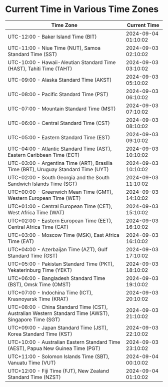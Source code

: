 # Current Time in Various Time Zones

| Time Zone | Current Time |
|-----------|--------------|
| UTC-12:00 - Baker Island Time (BIT) | 2024-09-04 01:10:02 |
| UTC-11:00 - Niue Time (NUT), Samoa Standard Time (SST) | 2024-09-03 02:10:02 |
| UTC-10:00 - Hawaii-Aleutian Standard Time (HAST), Tahiti Time (TAHT) | 2024-09-03 03:10:02 |
| UTC-09:00 - Alaska Standard Time (AKST) | 2024-09-03 05:10:02 |
| UTC-08:00 - Pacific Standard Time (PST) | 2024-09-03 06:10:02 |
| UTC-07:00 - Mountain Standard Time (MST) | 2024-09-03 07:10:02 |
| UTC-06:00 - Central Standard Time (CST) | 2024-09-03 08:10:02 |
| UTC-05:00 - Eastern Standard Time (EST) | 2024-09-03 09:10:02 |
| UTC-04:00 - Atlantic Standard Time (AST), Eastern Caribbean Time (ECT) | 2024-09-03 10:10:02 |
| UTC-03:00 - Argentina Time (ART), Brasília Time (BRT), Uruguay Standard Time (UYT) | 2024-09-03 10:10:02 |
| UTC-02:00 - South Georgia and the South Sandwich Islands Time (SGT) | 2024-09-03 11:10:02 |
| UTC±00:00 - Greenwich Mean Time (GMT), Western European Time (WET) | 2024-09-03 14:10:02 |
| UTC+01:00 - Central European Time (CET), West Africa Time (WAT) | 2024-09-03 15:10:02 |
| UTC+02:00 - Eastern European Time (EET), Central Africa Time (CAT) | 2024-09-03 16:10:02 |
| UTC+03:00 - Moscow Time (MSK), East Africa Time (EAT) | 2024-09-03 16:10:02 |
| UTC+04:00 - Azerbaijan Time (AZT), Gulf Standard Time (GST) | 2024-09-03 17:10:02 |
| UTC+05:00 - Pakistan Standard Time (PKT), Yekaterinburg Time (YEKT) | 2024-09-03 18:10:02 |
| UTC+06:00 - Bangladesh Standard Time (BST), Omsk Time (OMST) | 2024-09-03 19:10:02 |
| UTC+07:00 - Indochina Time (ICT), Krasnoyarsk Time (KRAT) | 2024-09-03 20:10:02 |
| UTC+08:00 - China Standard Time (CST), Australian Western Standard Time (AWST), Singapore Time (SGT) | 2024-09-03 21:10:02 |
| UTC+09:00 - Japan Standard Time (JST), Korea Standard Time (KST) | 2024-09-03 22:10:02 |
| UTC+10:00 - Australian Eastern Standard Time (AEST), Papua New Guinea Time (PGT) | 2024-09-03 23:10:02 |
| UTC+11:00 - Solomon Islands Time (SBT), Vanuatu Time (VUT) | 2024-09-04 00:10:02 |
| UTC+12:00 - Fiji Time (FJT), New Zealand Standard Time (NZST) | 2024-09-04 01:10:02 |
